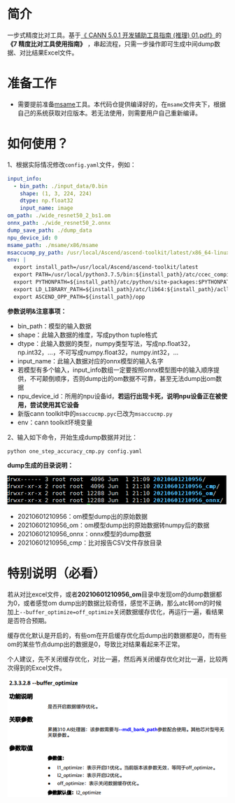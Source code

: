 # 简介

一步式精度比对工具。基于[《 CANN 5.0.1 开发辅助工具指南 (推理) 01.pdf》](https://cmc-szv.clouddragon.huawei.com/cmcversion/index/releaseView?deltaId=3696745162342656&isSelect=inner&url_data=CANN%E8%B5%84%E6%96%99%3E%E6%A0%87%E5%87%86%E6%80%81%3Ezh%3E%E6%8E%A8%E7%90%86)的 **《7 精度比对工具使用指南》** ，串起流程，只需一步操作即可生成中间dump数据、对比结果Excel文件。

# 准备工作

- 需要提前准备[msame](https://gitee.com/ascend/tools/tree/master/msame#https://gitee.com/ascend/tools.git)工具。本代码仓提供编译好的，在`msame`文件夹下，根据自己的系统获取对应版本。若无法使用，则需要用户自己重新编译。

# 如何使用？

1、根据实际情况修改`config.yaml`文件，例如：

```yaml
input_info:
  - bin_path: ./input_data/0.bin
    shape: (1, 3, 224, 224)
    dtype: np.float32
    input_name: image
om_path: ./wide_resnet50_2_bs1.om
onnx_path: ./wide_resnet50_2.onnx
dump_save_path: ./dump_data
npu_device_id: 0
msame_path: ./msame/x86/msame
msaccucmp_py_path: /usr/local/Ascend/ascend-toolkit/latest/x86_64-linux/toolkit/tools/operator_cmp/compare/msaccucmp.py
env: |
  export install_path=/usr/local/Ascend/ascend-toolkit/latest
  export PATH=/usr/local/python3.7.5/bin:${install_path}/atc/ccec_compiler/bin:${install_path}/atc/bin:$PATH
  export PYTHONPATH=${install_path}/atc/python/site-packages:$PYTHONPATH
  export LD_LIBRARY_PATH=${install_path}/atc/lib64:${install_path}/acllib/lib64:$LD_LIBRARY_PATH
  export ASCEND_OPP_PATH=${install_path}/opp
```

**参数说明&注意事项：**

- bin_path：模型的输入数据
- shape：此输入数据的维度，写成python tuple格式
- dtype：此输入数据的类型，numpy类型写法，写成np.float32，np.int32，...，不可写成numpy.float32，numpy.int32，...
- input_name：此输入数据对应的onnx模型的输入名字
- 若模型有多个输入，input_info数组一定要按照onnx模型图中的输入顺序提供，不可颠倒顺序，否则dump出的om数据不可靠，甚至无法dump出om数据
- npu_device_id：所用的npu设备id，**若运行出现卡死，说明npu设备正在被使用，尝试使用其它设备**
- 新版cann toolkit中的`msaccucmp.pyc`已改为`msaccucmp.py`
- env：cann toolkit环境变量

2、输入如下命令，开始生成dump数据并对比：

```shell
python one_step_accuracy_cmp.py config.yaml
```

**dump生成的目录说明：**

![1622597724195](README.imgs/1622597724195.png)

- 20210601210956：om模型dump出的原始数据
- 20210601210956_om：om模型dump出的原始数据转numpy后的数据
- 20210601210956_onnx：onnx模型的dump数据
- 20210601210956_cmp：比对报告CSV文件存放目录

# 特别说明（必看）

若从对比excel文件，或者**20210601210956_om**目录中发现om的dump数据都为0，或者感觉om dump出的数据比较奇怪，感觉不正确，那么atc转om的时候加上`--buffer_optimize=off_optimize`关闭数据缓存优化，再运行一遍，看结果是否符合预期。

缓存优化默认是开启的，有些om在开启缓存优化后dump出的数据都是0，而有些om的某些节点dump出的数据是0，导致比对结果看起来不正常。

个人建议，先不关闭缓存优化，对比一遍，然后再关闭缓存优化对比一遍，比较两次得到的Excel文件。

![1622712256468](README.imgs/1622712256468.png)